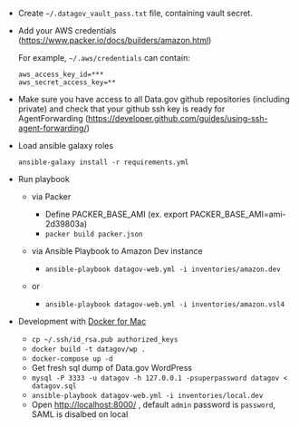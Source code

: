 - Create `~/.datagov_vault_pass.txt` file, containing vault secret.

- Add your AWS credentials (https://www.packer.io/docs/builders/amazon.html)

    For example, `~/.aws/credentials` can contain: 

    ```
    aws_access_key_id=*** 
    aws_secret_access_key=**
    ```

- Make sure you have access to all Data.gov github repositories (including private)
and check that your github ssh key is ready for AgentForwarding 
(https://developer.github.com/guides/using-ssh-agent-forwarding/)

- Load ansible galaxy roles

     `ansible-galaxy install -r requirements.yml`

- Run playbook
    - via Packer 
        - Define PACKER_BASE_AMI (ex. export PACKER_BASE_AMI=ami-2d39803a)
        - `packer build packer.json`
    
    - via Ansible Playbook to Amazon Dev instance
        - `ansible-playbook datagov-web.yml -i inventories/amazon.dev`
    - or
        - `ansible-playbook datagov-web.yml -i inventories/amazon.vsl4`

- Development with [Docker for Mac](https://www.docker.com/products/docker)
    - `cp ~/.ssh/id_rsa.pub authorized_keys`
    - `docker build -t datagov/wp .`
    - `docker-compose up -d`
    - Get fresh sql dump of Data.gov WordPress
    - `mysql -P 3333 -u datagov -h 127.0.0.1 -psuperpassword datagov < datagov.sql`
    - `ansible-playbook datagov-web.yml -i inventories/local.dev`
    - Open [http://localhost:8000/](http://localhost:8000/) 
    , default `admin` password is `password`, SAML is disalbed on local 